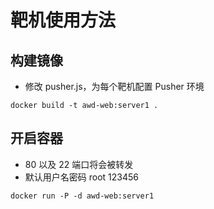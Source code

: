 # 靶机使用方法

## 构建镜像

- 修改 pusher.js，为每个靶机配置 Pusher 环境

`docker build -t awd-web:server1 .`

## 开启容器

- 80 以及 22 端口将会被转发
- 默认用户名密码 root 123456

`docker run -P -d awd-web:server1`